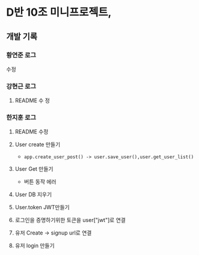 # D반 10조 미니프로젝트, 

## 개발 기록

### 황연준 로그
수정

### 강현근 로그

1. README 수 정 

### 한지훈 로그

1. README 수정

2. User create 만들기

    - ``app.create_user_post() -> user.save_user(),user.get_user_list()``

3. User Get 만들기

	- 버튼 동작 에러

4. User DB 지우기

5. User.token JWT만들기 

6. 로그인을 증명하기위한 토큰을 user["jwt"]로 연결

7. 유저 Create -> signup url로 연결

8. 유저 login 만들기 



